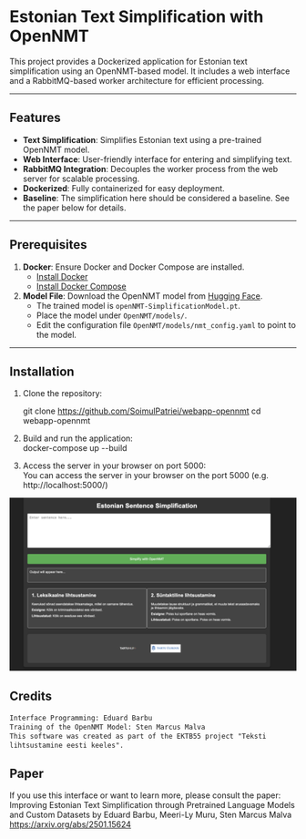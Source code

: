 # Estonian Text Simplification with OpenNMT

This project provides a Dockerized application for Estonian text simplification using an OpenNMT-based model. It includes a web interface and a RabbitMQ-based worker architecture for efficient processing.

---

## Features
- **Text Simplification**: Simplifies Estonian text using a pre-trained OpenNMT model.
- **Web Interface**: User-friendly interface for entering and simplifying text.
- **RabbitMQ Integration**: Decouples the worker process from the web server for scalable processing.
- **Dockerized**: Fully containerized for easy deployment.
- **Baseline**: The simplification here should be considered a baseline. See the paper below for details.

---

## Prerequisites
1. **Docker**: Ensure Docker and Docker Compose are installed.
   - [Install Docker](https://docs.docker.com/get-docker/)
   - [Install Docker Compose](https://docs.docker.com/compose/install/)
2. **Model File**: Download the OpenNMT model from [Hugging Face](https://huggingface.co/datasets/vulturuldemare/Estonian-Text-Simplification).
   - The trained model is `openNMT-SimplificationModel.pt`.
   - Place the model under `OpenNMT/models/`.
   - Edit the configuration file `OpenNMT/models/nmt_config.yaml` to point to the model.

---

## Installation

1. Clone the repository:
   
   git clone https://github.com/SoimulPatriei/webapp-opennmt
   cd webapp-opennmt
   
 2. Build and run the application:  
   docker-compose up --build
   
 3. Access the server in your browser on port 5000:  
   You can access the server in your browser on the port 5000 (e.g. http://localhost:5000/)
   
   ![Estonian Text Simplification Interface](interface.png)

   

## Credits
    Interface Programming: Eduard Barbu
    Training of the OpenNMT Model: Sten Marcus Malva
    This software was created as part of the EKTB55 project "Teksti lihtsustamine eesti keeles".


## Paper
If you use this interface or want to learn more, please consult the paper:
Improving Estonian Text Simplification through Pretrained Language Models and Custom Datasets
by Eduard Barbu, Meeri-Ly Muru, Sten Marcus Malva
https://arxiv.org/abs/2501.15624

